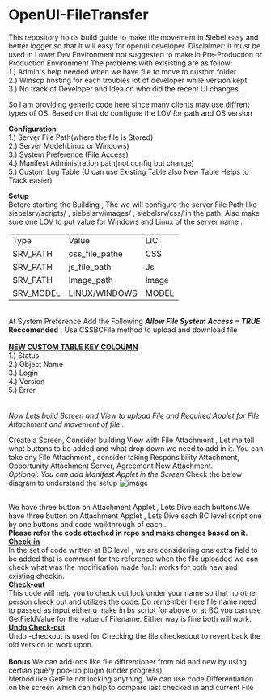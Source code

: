 # OpenUI-FileTransfer
This repository holds build guide to make file movement in Siebel easy and better logger so that it will easy for openui developer.
Disclaimer: It must be used in Lower Dev Environment not suggested to make in Pre-Production or Production Environment
The problems with exisisting are as follow:<br>
1.) Admin's help needed when we have file to move to custom folder<br>
2.) Winscp hosting for each troubles lot of developer while version kept<br>
3.) No track of Developer and Idea on who did the recent UI changes.<br>

So I am providing generic code here since many clients may use diffrent types of OS. Based on that do configure the LOV for path and OS version

**Configuration**<br>
1.)	Server File Path(where the file is Stored)<br>
2.)	Server Model(Linux or Windows)<br>
3.)	System Preference (File Access)<br>
4.)	Manifest Administration path(not config but change)<br>
5.)	Custom Log Table (U can use Existing Table also New Table Helps to Track easier)<br>

**Setup**<br>
Before starting the Building , The we will configure the server File Path like siebelsrv/scripts/ , siebelsrv/images/ , siebelsrv/css/ in the path. Also make sure one LOV to put value for Windows and Linux of the server name . <br>
<table>
<tr><td>Type</td><td>Value</td><td>LIC</td></tr>
<tr><td>SRV_PATH</td><td>css_file_pathe</td><td>CSS</td></tr>
<tr><td>SRV_PATH</td><td>	js_file_path</td><td>Js</td></tr>
<tr><td>SRV_PATH</td><td>	Image_path</td><td>	Image</td><tr>
<tr><td>SRV_MODEL</td><td>	LINUX/WINDOWS	</td><td>MODEL</td><tr>
</table>
<br>
At System Preference Add the Following 
<i><b>Allow File System Access = TRUE</b></i><br>
<b>Reccomended</b> : Use CSSBCFile method to upload and download file
<br><br>
<b><u>NEW CUSTOM TABLE KEY COLOUMN</b></u><br>
1.)	Status<br>
2.)	Object Name<br>
3.)	Login<br>
4.)	Version<br>
5.)	Error<br>
<br><br>
<i>Now Lets build Screen and View to upload File and Required Applet for File Attachment and movement of file .</i><br>

Create a Screen, Consider building View with File Attachment , Let me tell what buttons to be added and what drop down we need to add in it.
You can take any File Attachment , consider taking Responsibility Attachment, Opportunity Attachment Server, Agreement New Attachment.<br>
<i>Optional: You can add Manifest Applet in the Screen </i>
Check the below diagram to understand the setup
![image](https://github.com/sumit2798/OpenUI-FileTransfer/assets/42507060/c4f762c7-7a96-4d9b-868c-aae0209e8787)

<br>
We have three button on Attachment Applet , Lets Dive each buttons.We have three button on Attachment Applet , Lets Dive each BC level script one by one buttons and code walkthrough of each .<br>
<b>Please refer the code attached in repo and make changes based on it.</b><br>
<u><b>Check-in</u></b><br>
In the  set of code written at BC level , we are considering one extra field to be added that is comment for the reference when the file uploaded we can check what was the modification made for.It works for both new and existing checkin.<br>
<u><b>Check-out</u></b><br>
This code will help you to check out lock under your name so that no other person check out and utilizes the code. Do remember here file name need to passed as input either u make in bs script for above or at BC you can use GetFieldValue for the value of Filename. Either way is fine both will work.<br>
<u><b>Undo Check-out</u></b><br>
Undo -checkout is used for Checking the file checkedout to revert back the old version to work upon.
<br><br>
<b>Bonus</b>
We can add-ons like file diffrentioner from old and new by using certian jquery pop-up plugin (under progress).<br>
Method like GetFile not locking anything .We can use code Differentiation on the screen which can help to compare last checked in and current File












